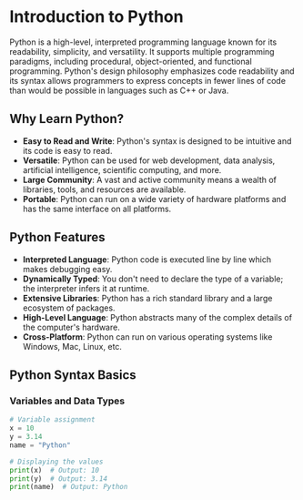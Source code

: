 # Introduction to Python

Python is a high-level, interpreted programming language known for its readability, simplicity, and versatility. It supports multiple programming paradigms, including procedural, object-oriented, and functional programming. Python's design philosophy emphasizes code readability and its syntax allows programmers to express concepts in fewer lines of code than would be possible in languages such as C++ or Java.

## Why Learn Python?

- **Easy to Read and Write**: Python's syntax is designed to be intuitive and its code is easy to read.
- **Versatile**: Python can be used for web development, data analysis, artificial intelligence, scientific computing, and more.
- **Large Community**: A vast and active community means a wealth of libraries, tools, and resources are available.
- **Portable**: Python can run on a wide variety of hardware platforms and has the same interface on all platforms.

## Python Features

- **Interpreted Language**: Python code is executed line by line which makes debugging easy.
- **Dynamically Typed**: You don't need to declare the type of a variable; the interpreter infers it at runtime.
- **Extensive Libraries**: Python has a rich standard library and a large ecosystem of packages.
- **High-Level Language**: Python abstracts many of the complex details of the computer's hardware.
- **Cross-Platform**: Python can run on various operating systems like Windows, Mac, Linux, etc.

## Python Syntax Basics

### Variables and Data Types

```python
# Variable assignment
x = 10
y = 3.14
name = "Python"

# Displaying the values
print(x)  # Output: 10
print(y)  # Output: 3.14
print(name)  # Output: Python
